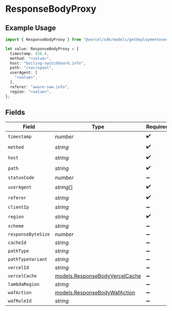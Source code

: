 # ResponseBodyProxy

## Example Usage

```typescript
import { ResponseBodyProxy } from "@vercel/sdk/models/getdeploymenteventsop.js";

let value: ResponseBodyProxy = {
  timestamp: 426.4,
  method: "<value>",
  host: "boiling-switchboard.info",
  path: "/var/spool",
  userAgent: [
    "<value>",
  ],
  referer: "aware-saw.info",
  region: "<value>",
};
```

## Fields

| Field                                                                  | Type                                                                   | Required                                                               | Description                                                            |
| ---------------------------------------------------------------------- | ---------------------------------------------------------------------- | ---------------------------------------------------------------------- | ---------------------------------------------------------------------- |
| `timestamp`                                                            | *number*                                                               | :heavy_check_mark:                                                     | N/A                                                                    |
| `method`                                                               | *string*                                                               | :heavy_check_mark:                                                     | N/A                                                                    |
| `host`                                                                 | *string*                                                               | :heavy_check_mark:                                                     | N/A                                                                    |
| `path`                                                                 | *string*                                                               | :heavy_check_mark:                                                     | N/A                                                                    |
| `statusCode`                                                           | *number*                                                               | :heavy_minus_sign:                                                     | N/A                                                                    |
| `userAgent`                                                            | *string*[]                                                             | :heavy_check_mark:                                                     | N/A                                                                    |
| `referer`                                                              | *string*                                                               | :heavy_check_mark:                                                     | N/A                                                                    |
| `clientIp`                                                             | *string*                                                               | :heavy_minus_sign:                                                     | N/A                                                                    |
| `region`                                                               | *string*                                                               | :heavy_check_mark:                                                     | N/A                                                                    |
| `scheme`                                                               | *string*                                                               | :heavy_minus_sign:                                                     | N/A                                                                    |
| `responseByteSize`                                                     | *number*                                                               | :heavy_minus_sign:                                                     | N/A                                                                    |
| `cacheId`                                                              | *string*                                                               | :heavy_minus_sign:                                                     | N/A                                                                    |
| `pathType`                                                             | *string*                                                               | :heavy_minus_sign:                                                     | N/A                                                                    |
| `pathTypeVariant`                                                      | *string*                                                               | :heavy_minus_sign:                                                     | N/A                                                                    |
| `vercelId`                                                             | *string*                                                               | :heavy_minus_sign:                                                     | N/A                                                                    |
| `vercelCache`                                                          | [models.ResponseBodyVercelCache](../models/responsebodyvercelcache.md) | :heavy_minus_sign:                                                     | N/A                                                                    |
| `lambdaRegion`                                                         | *string*                                                               | :heavy_minus_sign:                                                     | N/A                                                                    |
| `wafAction`                                                            | [models.ResponseBodyWafAction](../models/responsebodywafaction.md)     | :heavy_minus_sign:                                                     | N/A                                                                    |
| `wafRuleId`                                                            | *string*                                                               | :heavy_minus_sign:                                                     | N/A                                                                    |
